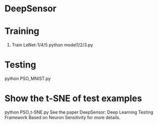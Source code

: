 # DeepSensor
# Training
1. Train LeNet-1/4/5
python model1/2/3.py
# Testing
python PSO_MNIST.py
# Show the t-SNE of test examples
python PSO_t-SNE.py
See the paper DeepSensor: Deep Learning Testing Framework Based on Neuron Sensitivity for more details.
